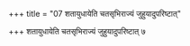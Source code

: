 +++
title = "07 शतायुधायेति चतसृभिराज्यं जुहुयादुपरिष्टात्"

+++
शतायुधायेति चतसृभिराज्यं जुहुयादुपरिष्टात् ७